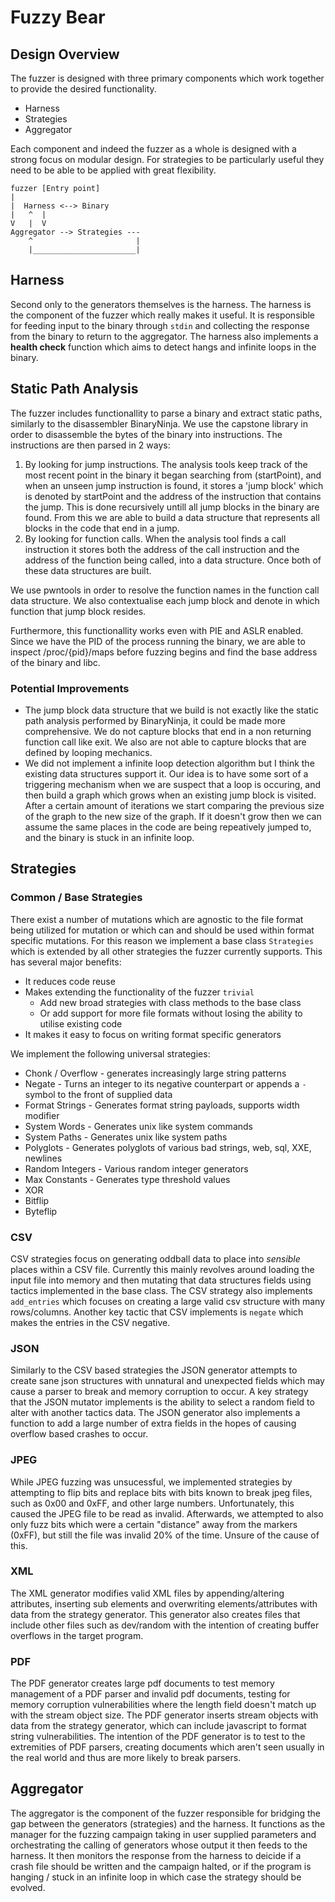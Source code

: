 # Fuzzy Bear

## Design Overview

The fuzzer is designed with three primary components which work together to provide the desired functionality.

+ Harness
+ Strategies
+ Aggregator


Each component and indeed the fuzzer as a whole is designed with a strong focus on modular design. For strategies to be particularly useful they need to be able to be applied with great flexibility. 


```
fuzzer [Entry point]
|  
|  Harness <--> Binary
|   ^  |
V   |  V
Aggregator --> Strategies ---
    ^                       |
    |_______________________|

```

## Harness

Second only to the generators themselves is the harness. The harness is the component of the fuzzer which really makes it useful. It is responsible for feeding input to the binary through `stdin` and collecting the response from the binary to return to the aggregator. The harness also implements a **health check** function which aims to detect hangs and infinite loops in the binary. 


## Static Path Analysis

The fuzzer includes functionallity to parse a binary and extract static paths, similarly to the disassembler BinaryNinja. We use the capstone library in order to disassemble the bytes of the 
binary into instructions. The instructions are then parsed in 2 ways:
1. By looking for jump instructions. The analysis tools keep track of the most recent point in the binary it began searching from (startPoint), and when an unseen jump instruction is found, it stores a 'jump block' which is denoted by startPoint and the address of the instruction that contains the jump. 
This is done recursively untill all jump blocks in the binary are found. From this we are able to build a data structure that represents all blocks in the code that end in a jump.
2. By looking for function calls. When the analysis tool finds a call instruction it stores both the address of the call instruction and the address of the function being called, into a data structure.
Once both of these data structures are built. 

We use pwntools in order to resolve the function names in the function call data structure. We also contextualise each jump block and denote in which function that jump block resides. 

Furthermore, this functionallity works even with PIE and ASLR enabled. Since we have the PID of the process running the binary, we are able to inspect /proc/{pid}/maps before fuzzing begins and find the base address of the binary and libc. 

### Potential Improvements
- The jump block data structure that we build is not exactly like the static path analysis performed by BinaryNinja, it could be made more comprehensive. We do not capture blocks that end in a non returning function call like exit. We also are not able to capture blocks that are defined by looping mechanics.
- We did not implement a infinite loop detection algorithm but I think the existing data structures support it. Our idea is to have some sort of a triggering mechanism when we are suspect that a loop is occuring, and then build a graph which grows when an existing jump block is visited. After a certain amount of iterations we start comparing the previous size of the graph to the new size of the graph. If it doesn't grow then we can assume the same places in the code are being repeatively jumped to, and the binary is stuck in an infinite loop.


## Strategies

### Common / Base Strategies

There exist a number of mutations which are agnostic to the file format being utilized for mutation or which can and should be used within format specific mutations. For this reason we implement a base class `Strategies` which is extended by all other strategies the fuzzer currently supports. This has several major benefits:

  + It reduces code reuse 
  + Makes extending the functionality of the fuzzer `trivial`
    + Add new broad strategies with class methods to the base class
    + Or add support for more file formats without losing the ability to utilise existing code
  + It makes it easy to focus on writing format specific generators

We implement the following universal strategies:

+ Chonk / Overflow - generates increasingly large string patterns 
+ Negate - Turns an integer to its negative counterpart or appends a `-` symbol to the front of supplied data
+ Format Strings - Generates format string payloads, supports width modifier
+ System Words - Generates unix like system commands 
+ System Paths - Generates unix like system paths
+ Polyglots - Generates polyglots of various bad strings, web, sql, XXE, newlines
+ Random Integers - Various random integer generators
+ Max Constants - Generates type threshold values
+ XOR
+ Bitflip
+ Byteflip


### CSV

CSV strategies focus on generating oddball data to place into *sensible* places within a CSV file. Currently this mainly revolves around loading the input file into memory and then mutating that data structures fields using tactics implemented in the base class. The CSV strategy also implements `add_entries` which focuses on creating a large valid csv structure with many rows/columns. Another key tactic that CSV implements is `negate` which makes the entries in the CSV negative.

### JSON

Similarly to the CSV based strategies the JSON generator attempts to create sane json structures with unnatural and unexpected fields which may cause a parser to break and  memory corruption to occur. A key strategy that the
JSON mutator implements is the ability to select a random field to alter with another tactics data. The JSON generator also implements a function to add a large number of extra fields in the hopes of causing overflow based crashes to occur.

### JPEG

While JPEG fuzzing was unsucessful, we implemented strategies by attempting to flip bits and replace bits with bits known to break jpeg files, such as 0x00 and 0xFF, and other large numbers. Unfortunately, this caused the JPEG file to be read as invalid. Afterwards, we attempted to also only fuzz bits which were a certain "distance" away from the markers (0xFF), but still the file was invalid 20% of the time. Unsure of the cause of this.

### XML
The XML generator modifies valid XML files by appending/altering attributes, inserting sub elements and overwriting elements/attributes with data from the strategy generator. This generator also creates files that include other files such as dev/random with the intention of creating buffer overflows in the target program. 

### PDF

The PDF generator creates large pdf documents to test memory management of a PDF parser and invalid pdf documents, testing for memory corruption vulnerabilities where the length field doesn't match up with the stream object size. The PDF generator inserts stream objects with data from the strategy generator, which can include javascript to format string vulnerabilities. The intention of the PDF generator is to test to the extremities of PDF parsers, creating documents which aren't seen usually in the real world and thus are more likely to break parsers. 

## Aggregator

The aggregator is the component of the fuzzer responsible for bridging the gap between the generators (strategies) and the harness. It functions as the manager for the fuzzing campaign taking in user supplied parameters and orchestrating the calling of generators whose output it then feeds to the harness. It then monitors the response from the harness to deicide if a crash file should be written and the campaign halted, or if the program is hanging / stuck in an infinite loop in which case the strategy should be evolved.




